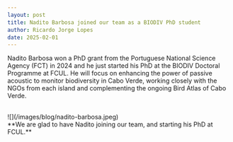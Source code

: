 ```yaml
---
layout: post
title: Nadito Barbosa joined our team as a BIODIV PhD student
author: Ricardo Jorge Lopes
date: 2025-02-01
---
```


Nadito Barbosa won a PhD grant from the Portuguese National Science Agency (FCT) in 2024 and he just started his PhD at the BIODIV Doctoral Programme at FCUL. He will focus on enhancing the power of passive acoustic to monitor biodiversity in Cabo Verde, working  closely with the NGOs from each island and complementing the ongoing Bird Atlas of Cabo Verde.

<br>
![](/images/blog/nadito-barbosa.jpeg)
<br>
**We are glad to have Nadito joining our team, and starting his PhD at FCUL.**

